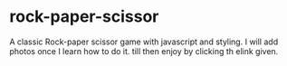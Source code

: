 # rock-paper-scissor
A classic Rock-paper scissor game with javascript and styling. I will add photos once I learn how to do it. till then enjoy by clicking th elink given.
